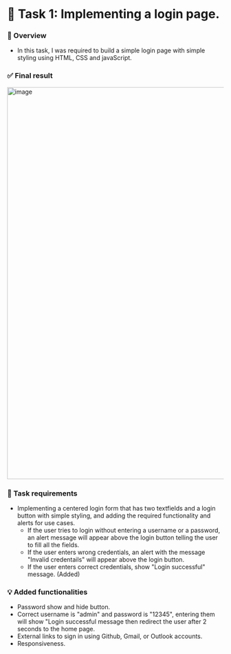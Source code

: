 ﻿# 🎯 Task 1: Implementing a login page.  
 ### 📝 Overview  
 - In this task, I was required to build a simple login page with simple styling using HTML, CSS and javaScript.  
 ### ✅ Final result  
<img width="1856" height="910" alt="image" src="https://github.com/user-attachments/assets/f65239ec-1bab-4dcd-ade1-59cde7ec89d3" />  

### 🔔 Task requirements
- Implementing a centered login form that has two textfields and a login button with simple styling, and adding the required functionality and alerts for use cases.
  - If the user tries to login without entering a username or a password, an alert message will appear above the login button telling the user to fill all the fields.
  - If the user enters wrong credentials, an alert with the message "Invalid credentails" will appear above the login button.
  - If the user enters correct credentials, show "Login successful" message. (Added)

### 💡 Added functionalities  
- Password show and hide button.
- Correct username is "admin" and password is "12345", entering them will show "Login successful message then redirect the user after 2 seconds to the home page.
- External links to sign in using Github, Gmail, or Outlook accounts.
- Responsiveness.
